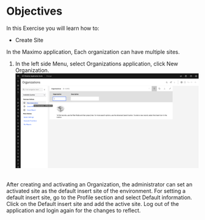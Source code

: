 # Objectives
In this Exercise you will learn how to:

* Create Site

In the Maximo application, Each organization can have multiple sites.

1. In the left side Menu, select Organizations application, click New Organization.
![New organization](img/org_images/2_org.png)&nbsp;&nbsp;

After creating and activating an Organization, the administrator can set an activated site as the default insert site of the environment.
For setting a default insert site, go to the Profile section and select Default information.
Click on the Default insert site and add the active site.
Log out of the application and login again for the changes to reflect.